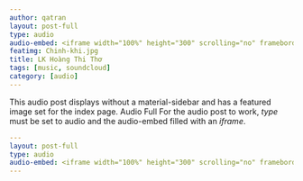 ```yaml
---
author: qatran
layout: post-full
type: audio
audio-embed: <iframe width="100%" height="300" scrolling="no" frameborder="no" allow="autoplay" src="https://w.soundcloud.com/player/?url=https%3A//api.soundcloud.com/tracks/333864920&color=%23ff5500&auto_play=false&hide_related=false&show_comments=true&show_user=true&show_reposts=false&show_teaser=true&visual=true"></iframe>
featimg: Chinh-khi.jpg
title: LK Hoàng Thi Thơ
tags: [music, soundcloud]
category: [audio]
---
```

This audio post displays without a material-sidebar and has a featured image set for the index page.
Audio Full
For the audio post to work, *type* must be set to audio and the audio-embed filled with an *iframe*.

```yml
---
layout: post-full
type: audio
audio-embed: <iframe width="100%" height="300" scrolling="no" frameborder="no" allow="autoplay" src="https://w.soundcloud.com/player/?url=https%3A//api.soundcloud.com/tracks/333864920&color=%23ff5500&auto_play=false&hide_related=false&show_comments=true&show_user=true&show_reposts=false&show_teaser=true&visual=true"></iframe>
---
```